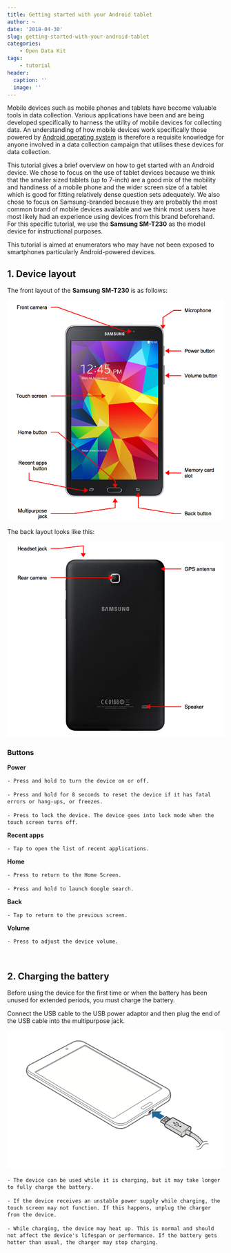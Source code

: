 ```yaml
---
title: Getting started with your Android tablet
author: ~
date: '2018-04-30'
slug: getting-started-with-your-android-tablet
categories:
    - Open Data Kit
tags:
    - tutorial
header:
  caption: ''
  image: ''
---
```


Mobile devices such as mobile phones and tablets have become valuable tools in data collection. Various applications have been and are being developed specifically to harness the utility of mobile devices for collecting data. An understanding of how mobile devices work specifically those powered by [Android operating system](https://www.android.com) is therefore a requisite knowledge for anyone involved in a data collection campaign that utilises these devices for data collection.

This tutorial gives a brief overview on how to get started with an Android device. We chose to focus on the use of tablet devices because we think that the smaller sized tablets (up to 7-inch) are a good mix of the mobility and handiness of a mobile phone and the wider screen size of a tablet which is good for fitting relatively dense question sets adequately. We also chose to focus on Samsung-branded because they are probably the most common brand of mobile devices available and we think most users have most likely had an experience using devices from this brand beforehand. For this specific tutorial, we use the **Samsung SM-T230** as the model device for instructional purposes.

This tutorial is aimed at enumerators who may have not been exposed to smartphones particularly Android-powered devices.
<br/>

## 1. Device layout

The front layout of the **Samsung SM-T230** is as follows:

![](/img/tutorials/tabletFront.png)

The back layout looks like this:

![](/img/tutorials/tabletBack.png)

### Buttons

**Power**

    - Press and hold to turn the device on or off.
    
    - Press and hold for 8 seconds to reset the device if it has fatal errors or hang-ups, or freezes.
    
    - Press to lock the device. The device goes into lock mode when the touch screen turns off.

**Recent apps**

    - Tap to open the list of recent applications.

**Home**

    - Press to return to the Home Screen.
    
    - Press and hold to launch Google search.

**Back**

    - Tap to return to the previous screen.

**Volume**

    - Press to adjust the device volume.
<br/>

## 2. Charging the battery

Before using the device for the first time or when the battery has been unused for extended periods, you must charge the battery.

Connect the USB cable to the USB power adaptor and then plug the end of the USB cable into the multipurpose jack.

![](/img/tutorials/samsungConnectPC.png)

    - The device can be used while it is charging, but it may take longer to fully charge the battery.

    - If the device receives an unstable power supply while charging, the touch screen may not function. If this happens, unplug the charger from the device.

    - While charging, the device may heat up. This is normal and should not affect the device's lifespan or performance. If the battery gets hotter than usual, the charger may stop charging.


